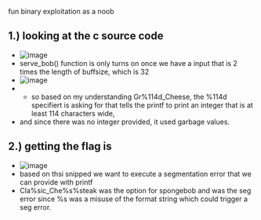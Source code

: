 fun binary exploitation as a noob

1.) looking at the c source code 
-
- ![image](https://github.com/TekTristan/cyber-rooms/assets/92371193/150443ee-12f7-4a3b-b07a-3da0c0795a39)
- serve_bob() function is only turns on once we have a input that is 2 times the length of buffsize, which is 32
- ![image](https://github.com/TekTristan/cyber-rooms/assets/92371193/cf41b0cc-662a-4242-a03e-577a72eee83a)
- - so based on my understanding Gr%114d_Cheese, the %114d specifiert is asking for that tells the printf to print an integer that is at least 114 characters wide,
- and since there was no integer provided, it used garbage values.

2.) getting the flag is 
-
- ![image](https://github.com/TekTristan/cyber-rooms/assets/92371193/5f1ffec0-80c2-43c1-9eca-2e71e8c9d0bb)
- based on thsi snipped we want to execute a segmentation error that we can provide with printf
- Cla%sic_Che%s%steak was the option for spongebob and was the seg error since %s was a misuse of the format string which could trigger a seg error.
